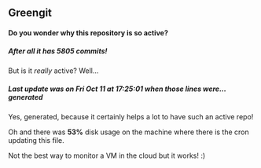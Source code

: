 ## Greengit

#### Do you wonder why this repository is so active?

##### After all it has 5805 commits!

But is it *really* active? Well...

##### Last update was on Fri Oct 11 at 17:25:01 when those lines were... generated

Yes, generated, because it certainly helps a lot to have such an active repo!

Oh and there was **53%** disk usage on the machine
where there is the cron updating this file.

Not the best way to monitor a VM in the cloud but it works! :)
